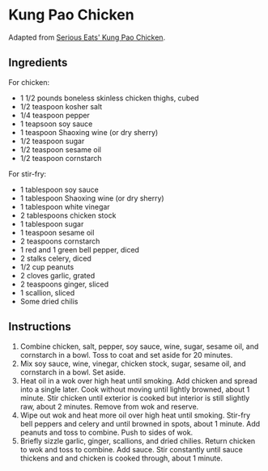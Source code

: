 # Kung Pao Chicken

Adapted from [Serious Eats' Kung Pao Chicken](http://www.seriouseats.com/recipes/2014/07/takeout-style-kung-pao-chicken-diced-chicken-peppers-peanuts-recipe.html).

## Ingredients

For chicken:
- 1 1/2 pounds boneless skinless chicken thighs, cubed
- 1/2 teaspoon kosher salt
- 1/4 teaspoon pepper
- 1 teapsoon soy sauce
- 1 teaspoon Shaoxing wine (or dry sherry)
- 1/2 teaspoon sugar
- 1/2 teaspoon sesame oil
- 1/2 teaspoon cornstarch

For stir-fry:
- 1 tablespoon soy sauce
- 1 tablespoon Shaoxing wine (or dry sherry)
- 1 tablespoon white vinegar
- 2 tablespoons chicken stock
- 1 tablespoon sugar
- 1 teaspoon sesame oil
- 2 teaspoons cornstarch
- 1 red and 1 green bell pepper, diced
- 2 stalks celery, diced
- 1/2 cup peanuts
- 2 cloves garlic, grated
- 2 teaspoons ginger, sliced
- 1 scallion, sliced
- Some dried chilis

## Instructions

1. Combine chicken, salt, pepper, soy sauce, wine, sugar, sesame oil, and cornstarch in a bowl. Toss to coat and set aside for 20 minutes.
2. Mix soy sauce, wine, vinegar, chicken stock, sugar, sesame oil, and cornstarch in a bowl. Set aside.
3. Heat oil in a wok over high heat until smoking. Add chicken and spread into a single later. Cook without moving until lightly browned, about 1 minute. Stir chicken until exterior is cooked but interior is still slightly raw, about 2 minutes. Remove from wok and reserve.
4. Wipe out wok and heat more oil over high heat until smoking. Stir-fry bell peppers and celery and until browned in spots, about 1 minute. Add peanuts and toss to combine. Push to sides of wok.
5. Briefly sizzle garlic, ginger, scallions, and dried chilies. Return chicken to wok and toss to combine. Add sauce. Stir constantly until sauce thickens and and chicken is cooked through, about 1 minute.
